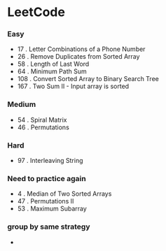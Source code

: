 # LeetCode
### Easy

* 17 . Letter Combinations of a Phone Number  
* 26 . Remove Duplicates from Sorted Array
* 58 . Length of Last Word
* 64 . Minimum Path Sum
* 108 . Convert Sorted Array to Binary Search Tree
* 167 . Two Sum II - Input array is sorted

### Medium
* 54 . Spiral Matrix
* 46 . Permutations


### Hard
* 97 . Interleaving String

### Need to practice again
* 4 . Median of Two Sorted Arrays
* 47 . Permutations II
* 53 . Maximum Subarray

### group by same strategy
* 
